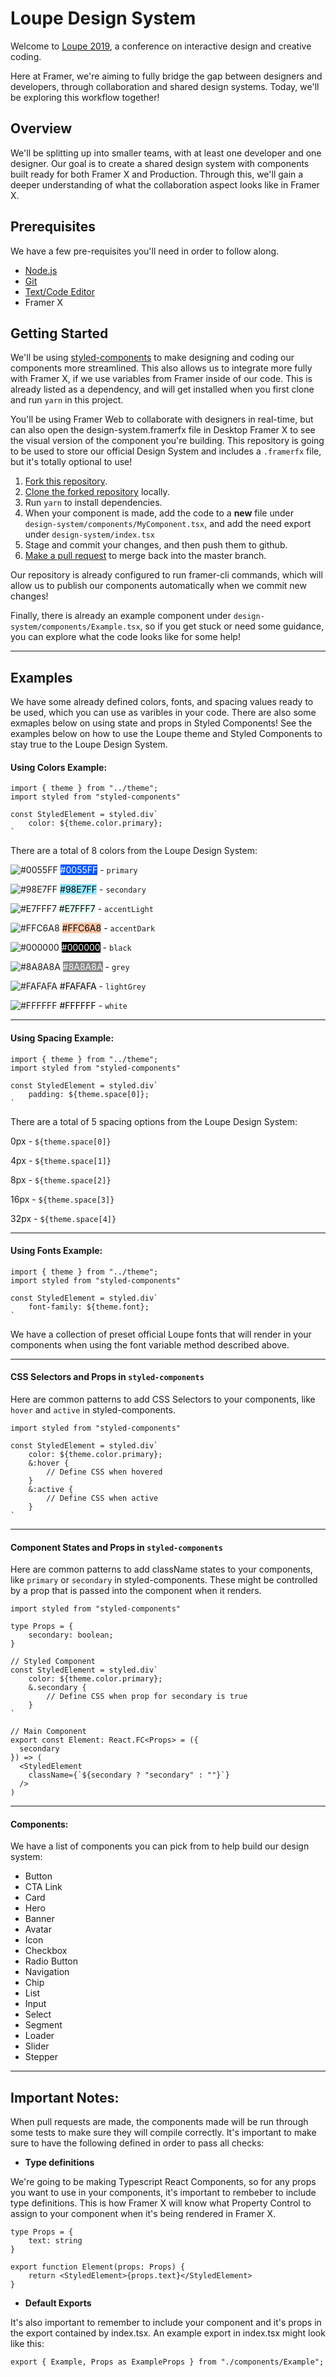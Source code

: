 # Loupe Design System

Welcome to [Loupe 2019](https://framer.com/loupe), a conference on interactive design and creative coding.

Here at Framer, we're aiming to fully bridge the gap between designers and developers, through collaboration and shared design systems. Today, we'll be exploring this workflow together!

## Overview

We'll be splitting up into smaller teams, with at least one developer and one designer. Our goal is to create a shared design system with components built ready for both Framer X and Production. Through this, we'll gain a deeper understanding of what the collaboration aspect looks like in Framer X.

## Prerequisites

We have a few pre-requisites you'll need in order to follow along.

- [Node.js](https://nodejs.org/en/)
- [Git](https://git-scm.com/)
- [Text/Code Editor](https://code.visualstudio.com/)
- Framer X

## Getting Started

We'll be using [styled-components](https://www.styled-components.com/) to make designing and coding our components more streamlined. This also allows us to integrate more fully with Framer X, if we use variables from Framer inside of our code. This is already listed as a dependency, and will get installed when you first clone and run `yarn` in this project.

You'll be using Framer Web to collaborate with designers in real-time, but can also open the design-system.framerfx file in Desktop Framer X to see the visual version of the component you're building. This repository is going to be used to store our official Design System and includes a `.framerfx` file, but it's totally optional to use!

1. [Fork this repository](https://help.github.com/en/articles/fork-a-repo).
1. [Clone the forked repository](https://help.github.com/en/articles/cloning-a-repository) locally.
1. Run `yarn` to install dependencies.
1. When your component is made, add the code to a **new** file under `design-system/components/MyComponent.tsx`, and add the need export under `design-system/index.tsx`
1. Stage and commit your changes, and then push them to github.
1. [Make a pull request](https://help.github.com/en/articles/creating-a-pull-request-from-a-fork) to merge back into the master branch.

Our repository is already configured to run framer-cli commands, which will allow us to publish our components automatically when we commit new changes!

Finally, there is already an example component under `design-system/components/Example.tsx`, so if you get stuck or need some guidance, you can explore what the code looks like for some help!

---

## Examples

We have some already defined colors, fonts, and spacing values ready to be used, which you can use as varibles in your code. There are also some exmaples below on using state and props in Styled Components! See the examples below on how to use the Loupe theme and Styled Components to stay true to the Loupe Design System.

#### Using Colors Example:

```
import { theme } from "../theme";
import styled from "styled-components"

const StyledElement = styled.div`
    color: ${theme.color.primary};
`
```

There are a total of 8 colors from the Loupe Design System:

![#0055FF](https://placehold.it/15/0055FF/000000?text=+) <span style="background:#0055FF; color: white">#0055FF</span> - `primary`

![#98E7FF](https://placehold.it/15/98E7FF/000000?text=+) <span style="background:#98E7FF; color: black">#98E7FF</span> - `secondary`

![#E7FFF7](https://placehold.it/15/E7FFF7/000000?text=+) <span style="background:#E7FFF7; color: black">#E7FFF7</span> - `accentLight`

![#FFC6A8](https://placehold.it/15/FFC6A8/000000?text=+) <span style="background:#FFC6A8; color: black">#FFC6A8</span> - `accentDark`

![#000000](https://placehold.it/15/000000/000000?text=+) <span style="background:#000000; color: white">#000000</span> - `black`

![#8A8A8A](https://placehold.it/15/8A8A8A/000000?text=+) <span style="background:#8A8A8A; color: white">#8A8A8A</span> - `grey`

![#FAFAFA](https://placehold.it/15/FAFAFA/000000?text=+) <span style="background:#FAFAFA; color: black">#FAFAFA</span> - `lightGrey`

![#FFFFFF](https://placehold.it/15/FFFFFF/000000?text=+) <span style="background:#FFFFFF; color: black">#FFFFFF</span> - `white`

---

#### Using Spacing Example:

```
import { theme } from "../theme";
import styled from "styled-components"

const StyledElement = styled.div`
    padding: ${theme.space[0]};
`
```

There are a total of 5 spacing options from the Loupe Design System:

0px - `${theme.space[0]}`

4px - `${theme.space[1]}`

8px - `${theme.space[2]}`

16px - `${theme.space[3]}`

32px - `${theme.space[4]}`

---

#### Using Fonts Example:

```
import { theme } from "../theme";
import styled from "styled-components"

const StyledElement = styled.div`
    font-family: ${theme.font};
`
```

We have a collection of preset official Loupe fonts that will render in your components when using the font variable method described above.

---

#### CSS Selectors and Props in `styled-components`

Here are common patterns to add CSS Selectors to your components, like `hover` and `active` in styled-components.

```
import styled from "styled-components"

const StyledElement = styled.div`
    color: ${theme.color.primary};
    &:hover {
        // Define CSS when hovered
    }
    &:active {
        // Define CSS when active
    }
`
```

---

#### Component States and Props in `styled-components`

Here are common patterns to add className states to your components, like `primary` or `secondary` in styled-components. These might be controlled by a prop that is passed into the component when it renders.

```
import styled from "styled-components"

type Props = {
    secondary: boolean;
}

// Styled Component
const StyledElement = styled.div`
    color: ${theme.color.primary};
    &.secondary {
        // Define CSS when prop for secondary is true
    }
`

// Main Component
export const Element: React.FC<Props> = ({
  secondary
}) => (
  <StyledElement
    className={`${secondary ? "secondary" : ""}`}
  />
)
```

---

#### Components:

We have a list of components you can pick from to help build our design system:

- Button
- CTA Link
- Card
- Hero
- Banner
- Avatar
- Icon
- Checkbox
- Radio Button
- Navigation
- Chip
- List
- Input
- Select
- Segment
- Loader
- Slider
- Stepper

---

## Important Notes:

When pull requests are made, the components made will be run through some tests to make sure they will compile correctly. It's important to make sure to have the following defined in order to pass all checks:

- **Type definitions**

We're going to be making Typescript React Components, so for any props you want to use in your components, it's important to rembeber to include type definitions. This is how Framer X will know what Property Control to assign to your component when it's being rendered in Framer X.

```
type Props = {
    text: string
}

export function Element(props: Props) {
    return <StyledElement>{props.text}</StyledElement>
}
```

- **Default Exports**

It's also important to remember to include your component and it's props in the export contained by index.tsx. An example export in index.tsx might look like this:

```
export { Example, Props as ExampleProps } from "./components/Example";
```
